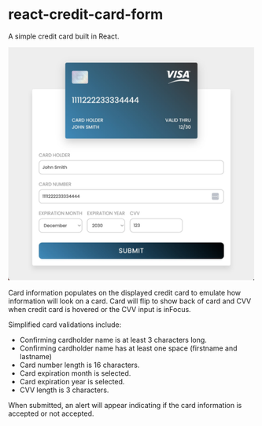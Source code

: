 # react-credit-card-form
A simple credit card built in React.

<img src="./src/assets/demo.jpg" width="500px" />


Card information populates on the displayed credit card to emulate how information will look on a card.
Card will flip to show back of card and CVV when credit card is hovered or the CVV input is inFocus.

Simplified card validations include:<br />
* Confirming cardholder name is at least 3 characters long.<br />
* Confirming cardholder name has at least one space (firstname and lastname)<br />
* Card number length is 16 characters.<br />
* Card expiration month is selected.<br />
* Card expiration year is selected.<br />
* CVV length is 3 characters.<br />

When submitted, an alert will appear indicating if the card information is accepted or not accepted. 

